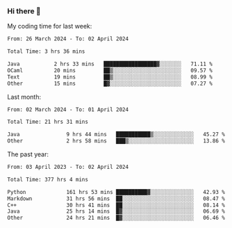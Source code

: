 ### Hi there 👋

My coding time for last week:

<!--START_SECTION:week-->

```txt
From: 26 March 2024 - To: 02 April 2024

Total Time: 3 hrs 36 mins

Java           2 hrs 33 mins   █████████████████▓░░░░░░░   71.11 %
OCaml          20 mins         ██▒░░░░░░░░░░░░░░░░░░░░░░   09.57 %
Text           19 mins         ██▒░░░░░░░░░░░░░░░░░░░░░░   08.99 %
Other          15 mins         █▓░░░░░░░░░░░░░░░░░░░░░░░   07.27 %
```

<!--END_SECTION:week-->

Last month:

<!--START_SECTION:month-->

```txt
From: 02 March 2024 - To: 01 April 2024

Total Time: 21 hrs 31 mins

Java               9 hrs 44 mins   ███████████▒░░░░░░░░░░░░░   45.27 %
Other              2 hrs 58 mins   ███▒░░░░░░░░░░░░░░░░░░░░░   13.86 %
```

<!--END_SECTION:month-->

The past year:

<!--START_SECTION:year-->

```txt
From: 03 April 2023 - To: 02 April 2024

Total Time: 377 hrs 4 mins

Python             161 hrs 53 mins ██████████▓░░░░░░░░░░░░░░   42.93 %
Markdown           31 hrs 56 mins  ██░░░░░░░░░░░░░░░░░░░░░░░   08.47 %
C++                30 hrs 41 mins  ██░░░░░░░░░░░░░░░░░░░░░░░   08.14 %
Java               25 hrs 14 mins  █▓░░░░░░░░░░░░░░░░░░░░░░░   06.69 %
Other              24 hrs 21 mins  █▓░░░░░░░░░░░░░░░░░░░░░░░   06.46 %
```

<!--END_SECTION:year-->
